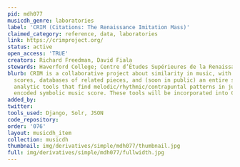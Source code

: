```yaml
---
pid: mdh077
musicdh_genre: laboratories
label: 'CRIM (Citations: The Renaissance Imitation Mass)'
claimed_category: reference, data, laboratories
link: https://crimproject.org/
status: active
open_access: 'TRUE'
creators: Richard Freedman, David Fiala
stewards: Haverford College; Centre d’Études Supérieures de la Renaissance, Tours
blurb: CRIM is a collaborative project about similarity in music, with human annotated
  scores, databases of related pieces, and (soon in public) an entire suite of Python/Pandas
  analytic tools that find melodic/rhythmic/contrapuntal patterns in just about any
  encoded symbolic music score. These tools will be incorporated into CRIM.
added_by: 
twitter: 
tools_used: Django, Solr, JSON
code_repository: 
order: '076'
layout: musicdh_item
collection: musicdh
thumbnail: img/derivatives/simple/mdh077/thumbnail.jpg
full: img/derivatives/simple/mdh077/fullwidth.jpg
---
```

